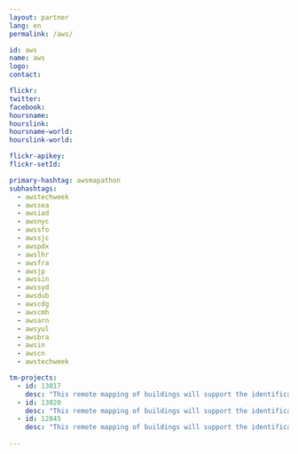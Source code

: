 ```yaml
---
layout: partner
lang: en
permalink: /aws/

id: aws
name: aws
logo:
contact: 

flickr:
twitter: 
facebook: 
hoursname: 
hourslink: 
hoursname-world: 
hourslink-world: 

flickr-apikey:
flickr-setId:

primary-hashtag: awsmapathon
subhashtags:
  - awstechweek
  - awssea
  - awsiad
  - awsnyc
  - awssfo
  - awssjc
  - awspdx
  - awslhr
  - awsfra
  - awsjp
  - awssin
  - awssyd
  - awsdub
  - awscdg
  - awscmh
  - awsarn
  - awsyul
  - awsbra
  - awsin
  - awscn
  - awstechweek

tm-projects:
  - id: 13017
    desc: "This remote mapping of buildings will support the identification and characterization of settlements, as well as the implementation of planned activities and largely the generation of data for humanitarian activities."
  - id: 13020
    desc: "This remote mapping of buildings will support the identification and characterization of settlements, as well as the implementation of planned activities and largely the generation of data for humanitarian activities."
  - id: 12845
    desc: "This remote mapping of buildings will support the identification and characterization of settlements, as well as the implementation of planned activities and largely the generation of data for humanitarian activities."
    
---
```

